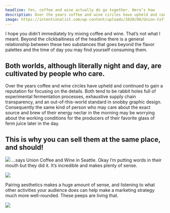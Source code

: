 ```yaml
---
headline: Yes, coffee and wine actually do go together. Here’s how
description: Over the years coffee and wine circles have upheld and continued to gain a reputation for focusing on the details.
image: https://intentionalist.com/wp-content/uploads/2020/08/Union-Coffee-Interior.png
---
```


I hope you didn’t immediately try mixing coffee and wine. That’s not what I meant. Beyond the clickbaitiness of the
headline there is a general relationship between these two substances that goes beyond the flavor palettes and the time
of day you may find yourself consuming them.

## Both worlds, although literally night and day, are cultivated by people who care.

Over the years coffee and wine circles have upheld and continued to gain a reputation for focusing on the details. Both
tend to be rabbit holes full of experimental fermentation processes, exhaustive supply chain transparency, and an
out-of-this-world standard in snobby graphic design. Consequently the same kind of person who may care about the exact
source and brew of their energy nectar in the morning may be worrying about the working conditions for the producers of
their favorite glass of ferm juice later in the day.

## This is why you can sell them at the same place, and should!

![]({{page.image}})
…says Union Coffee and Wine in Seattle. Okay I’m putting words in their mouth but they did it. It’s incredible and makes
plenty of sense.

![](https://images.squarespace-cdn.com/content/v1/5c53785701232cc964fdb3c7/1549580136709-GLQLY3G49OVK1366R1KC/DuHamelArchitecture_UnionCoffee_Street.jpg)

Pairing aesthetics makes a huge amount of sense, and listening to what other activities your audience does can help make
a marketing strategy much more well-rounded. These peeps are living that.

![](https://img1.wsimg.com/isteam/ip/b8389a1a-8502-45ca-9677-a3ec75e50645/B66BC947-AE0B-4EEB-9C4A-9AD694DE670B.jpeg)
